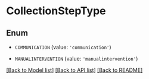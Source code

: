 # CollectionStepType


## Enum

* `COMMUNICATION` (value: `'communication'`)

* `MANUALINTERVENTION` (value: `'manualintervention'`)

[[Back to Model list]](../README.md#documentation-for-models) [[Back to API list]](../README.md#documentation-for-api-endpoints) [[Back to README]](../README.md)


